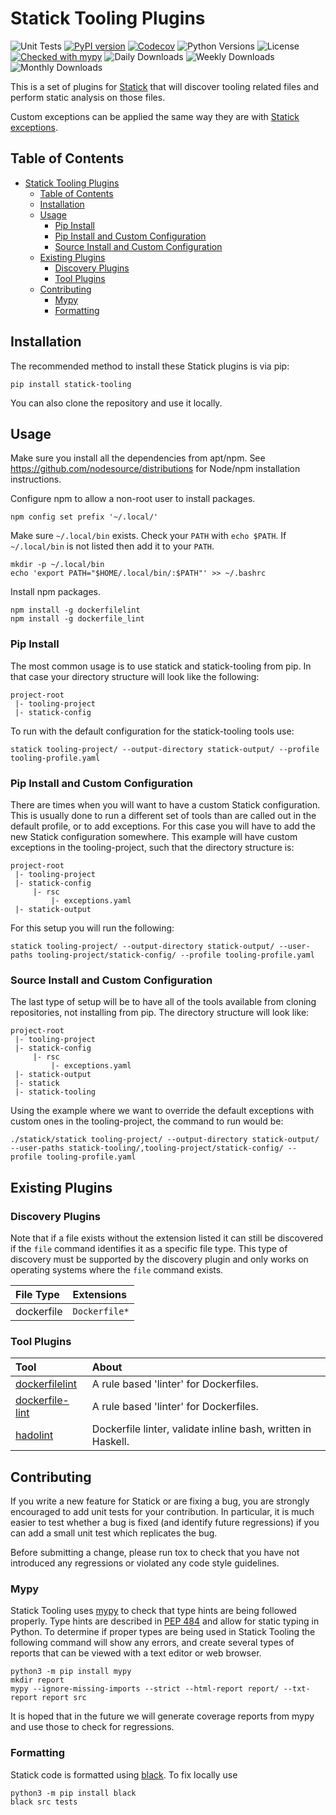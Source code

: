 # Statick Tooling Plugins

![Unit Tests](https://github.com/sscpac/statick-tooling/workflows/Unit%20Tests/badge.svg)
[![PyPI version](https://badge.fury.io/py/statick-tooling.svg)](https://badge.fury.io/py/statick-tooling)
[![Codecov](https://codecov.io/gh/sscpac/statick-tooling/branch/main/graph/badge.svg)](https://codecov.io/gh/sscpac/statick-tooling)
![Python Versions](https://img.shields.io/pypi/pyversions/statick-tooling.svg)
![License](https://img.shields.io/pypi/l/statick-tooling.svg)
[![Checked with mypy](http://www.mypy-lang.org/static/mypy_badge.svg)](http://mypy-lang.org/)
![Daily Downloads](https://img.shields.io/pypi/dd/statick-tooling.svg)
![Weekly Downloads](https://img.shields.io/pypi/dw/statick-tooling.svg)
![Monthly Downloads](https://img.shields.io/pypi/dm/statick-tooling.svg)

This is a set of plugins for [Statick](https://github.com/sscpac/statick) that will discover tooling related
files and perform static analysis on those files.

Custom exceptions can be applied the same way they are with [Statick exceptions][Exceptions].

## Table of Contents

- [Statick Tooling Plugins](#statick-tooling-plugins)
  - [Table of Contents](#table-of-contents)
  - [Installation](#installation)
  - [Usage](#usage)
    - [Pip Install](#pip-install)
    - [Pip Install and Custom Configuration](#pip-install-and-custom-configuration)
    - [Source Install and Custom Configuration](#source-install-and-custom-configuration)
  - [Existing Plugins](#existing-plugins)
    - [Discovery Plugins](#discovery-plugins)
    - [Tool Plugins](#tool-plugins)
  - [Contributing](#contributing)
    - [Mypy](#mypy)
    - [Formatting](#formatting)

## Installation

The recommended method to install these Statick plugins is via pip:

```shell
pip install statick-tooling
```

You can also clone the repository and use it locally.

## Usage

Make sure you install all the dependencies from apt/npm.
See <https://github.com/nodesource/distributions> for Node/npm installation instructions.

Configure npm to allow a non-root user to install packages.

```shell
npm config set prefix '~/.local/'
```

Make sure `~/.local/bin` exists.
Check your `PATH` with `echo $PATH`.
If `~/.local/bin` is not listed then add it to your `PATH`.

```shell
mkdir -p ~/.local/bin
echo 'export PATH="$HOME/.local/bin/:$PATH"' >> ~/.bashrc
```

Install npm packages.

```shell
npm install -g dockerfilelint
npm install -g dockerfile_lint
```

### Pip Install

The most common usage is to use statick and statick-tooling from pip.
In that case your directory structure will look like the following:

```shell
project-root
 |- tooling-project
 |- statick-config
```

To run with the default configuration for the statick-tooling tools use:

```shell
statick tooling-project/ --output-directory statick-output/ --profile tooling-profile.yaml
```

### Pip Install and Custom Configuration

There are times when you will want to have a custom Statick configuration.
This is usually done to run a different set of tools than are called out in the default profile, or to add exceptions.
For this case you will have to add the new Statick configuration somewhere.
This example will have custom exceptions in the tooling-project, such that the directory structure is:

```shell
project-root
 |- tooling-project
 |- statick-config
     |- rsc
         |- exceptions.yaml
 |- statick-output
```

For this setup you will run the following:

```shell
statick tooling-project/ --output-directory statick-output/ --user-paths tooling-project/statick-config/ --profile tooling-profile.yaml
```

### Source Install and Custom Configuration

The last type of setup will be to have all of the tools available from cloning repositories, not installing from pip.
The directory structure will look like:

```shell
project-root
 |- tooling-project
 |- statick-config
     |- rsc
         |- exceptions.yaml
 |- statick-output
 |- statick
 |- statick-tooling
```

Using the example where we want to override the default exceptions with
custom ones in the tooling-project, the command to run would be:

```shell
./statick/statick tooling-project/ --output-directory statick-output/ --user-paths statick-tooling/,tooling-project/statick-config/ --profile tooling-profile.yaml
```

## Existing Plugins

### Discovery Plugins

Note that if a file exists without the extension listed it can still be discovered if the `file` command identifies it
as a specific file type.
This type of discovery must be supported by the discovery plugin and only works on operating systems where the `file`
command exists.

File Type | Extensions
:-------- | :---------
dockerfile | `Dockerfile*`

### Tool Plugins

Tool | About
:--- | :----
[dockerfilelint][dockerfilelint] | A rule based 'linter' for Dockerfiles.
[dockerfile-lint][dockerfile-lint] | A rule based 'linter' for Dockerfiles.
[hadolint][hadolint] | Dockerfile linter, validate inline bash, written in Haskell.

## Contributing

If you write a new feature for Statick or are fixing a bug,
you are strongly encouraged to add unit tests for your contribution.
In particular, it is much easier to test whether a bug is fixed (and identify
future regressions) if you can add a small unit test which replicates the bug.

Before submitting a change, please run tox to check that you have not
introduced any regressions or violated any code style guidelines.

### Mypy

Statick Tooling uses [mypy][MyPy] to check that type hints are being followed properly.
Type hints are described in [PEP 484][Pep484] and allow for static typing in Python.
To determine if proper types are being used in Statick Tooling the following command will show any errors, and create several
types of reports that can be viewed with a text editor or web browser.

```shell
python3 -m pip install mypy
mkdir report
mypy --ignore-missing-imports --strict --html-report report/ --txt-report report src
```

It is hoped that in the future we will generate coverage reports from mypy and use those to check for regressions.

### Formatting

Statick code is formatted using [black][Black].
To fix locally use

```shell
python3 -m pip install black
black src tests
```

[Black]: https://github.com/psf/black
[Exceptions]: https://github.com/sscpac/statick/blob/master/GUIDE.md#exceptionsyaml
[MyPy]: http://mypy-lang.org/
[Pep484]: https://www.python.org/dev/peps/pep-0484/
[dockerfilelint]: https://github.com/replicatedhq/dockerfilelint
[dockerfile-lint]: https://github.com/projectatomic/dockerfile_lint
[hadolint]: https://github.com/hadolint/hadolint
